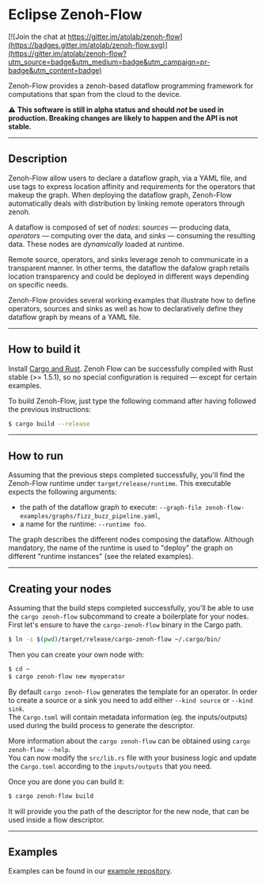 # Eclipse Zenoh-Flow

[![Join the chat at https://gitter.im/atolab/zenoh-flow](https://badges.gitter.im/atolab/zenoh-flow.svg)](https://gitter.im/atolab/zenoh-flow?utm_source=badge&utm_medium=badge&utm_campaign=pr-badge&utm_content=badge)

Zenoh-Flow provides a zenoh-based dataflow programming framework for computations that span from the cloud to the device.

:warning: **This software is still in alpha status and should _not_ be used in production. Breaking changes are likely to happen and the API is not stable.**

-----------
## Description

Zenoh-Flow allow users to declare a dataflow graph, via a YAML file, and use tags to express location affinity and requirements for the operators that makeup the graph. When deploying the dataflow graph, Zenoh-Flow automatically deals with distribution by linking remote operators through zenoh.

A dataflow is composed of set of _nodes_: _sources_ — producing data, _operators_ — computing over the data, and _sinks_ — consuming the resulting data. These nodes are _dynamically_ loaded at runtime.

Remote source, operators, and sinks leverage zenoh to communicate in a transparent manner. In other terms, the dataflow the dafalow graph retails location transparency and could be deployed in different ways depending on specific needs.

Zenoh-Flow provides several working examples that illustrate how to define operators, sources and sinks as well as how to declaratively define they dataflow graph by means of a YAML file.

-----------
## How to build it

Install [Cargo and Rust](https://doc.rust-lang.org/cargo/getting-started/installation.html). Zenoh Flow can be successfully compiled with Rust stable (>= 1.5.1), so no special configuration is required — except for certain examples.

To build Zenoh-Flow, just type the following command after having followed the previous instructions:

```bash
$ cargo build --release
```

-----------
## How to run

Assuming that the previous steps completed successfully, you'll find the Zenoh-Flow runtime under `target/release/runtime`. This executable expects the following arguments:

- the path of the dataflow graph to execute: `--graph-file zenoh-flow-examples/graphs/fizz_buzz_pipeline.yaml`,
- a name for the runtime: `--runtime foo`.

The graph describes the different nodes composing the dataflow. Although mandatory, the name of the runtime is used to "deploy" the graph on different "runtime instances" (see the related examples).


-----------
## Creating your nodes

Assuming that the build steps completed successfully, you'll be able to use the `cargo zenoh-flow` subcommand to create a boilerplate for your nodes.
First let's ensure to have the `cargo-zenoh-flow` binary in the Cargo path.

```bash
$ ln -s $(pwd)/target/release/cargo-zenoh-flow ~/.cargo/bin/
```

Then you can create your own node with:

```bash
$ cd ~
$ cargo zenoh-flow new myoperator
```

By default `cargo zenoh-flow` generates the template for an operator. In order to create a source or a sink you need to add either `--kind source` or `--kind sink`.\
The `Cargo.toml` will contain metadata information (eg. the inputs/outputs) used during the build process to generate the descriptor.


More information about the `cargo zenoh-flow` can be obtained using `cargo zenoh-flow --help`.\
You can now modify the `src/lib.rs` file with your business logic and update the `Cargo.toml` according to the `inputs/outputs` that you need.

Once you are done you can build it:

```bash
$ cargo zenoh-flow build
```

It will provide you the path of the descriptor for the new node, that can be used inside a flow descriptor.

-----------
## Examples

Examples can be found in our [example repository](https://github.com/atolab/zenoh-flow-examples).